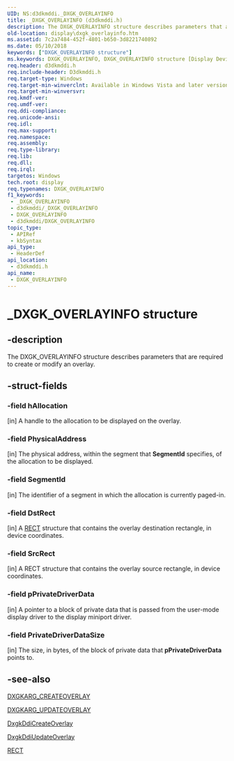 ```yaml
---
UID: NS:d3dkmddi._DXGK_OVERLAYINFO
title: _DXGK_OVERLAYINFO (d3dkmddi.h)
description: The DXGK_OVERLAYINFO structure describes parameters that are required to create or modify an overlay.
old-location: display\dxgk_overlayinfo.htm
ms.assetid: 7c2a7484-452f-4801-b650-3d8221740892
ms.date: 05/10/2018
keywords: ["DXGK_OVERLAYINFO structure"]
ms.keywords: DXGK_OVERLAYINFO, DXGK_OVERLAYINFO structure [Display Devices], DmStructs_232178f2-9a25-40aa-8604-0414128c1a91.xml, _DXGK_OVERLAYINFO, d3dkmddi/DXGK_OVERLAYINFO, display.dxgk_overlayinfo
req.header: d3dkmddi.h
req.include-header: D3dkmddi.h
req.target-type: Windows
req.target-min-winverclnt: Available in Windows Vista and later versions of the Windows operating systems.
req.target-min-winversvr: 
req.kmdf-ver: 
req.umdf-ver: 
req.ddi-compliance: 
req.unicode-ansi: 
req.idl: 
req.max-support: 
req.namespace: 
req.assembly: 
req.type-library: 
req.lib: 
req.dll: 
req.irql: 
targetos: Windows
tech.root: display
req.typenames: DXGK_OVERLAYINFO
f1_keywords:
 - _DXGK_OVERLAYINFO
 - d3dkmddi/_DXGK_OVERLAYINFO
 - DXGK_OVERLAYINFO
 - d3dkmddi/DXGK_OVERLAYINFO
topic_type:
 - APIRef
 - kbSyntax
api_type:
 - HeaderDef
api_location:
 - d3dkmddi.h
api_name:
 - DXGK_OVERLAYINFO
---
```


# _DXGK_OVERLAYINFO structure


## -description

The DXGK_OVERLAYINFO structure describes parameters that are required to create or modify an overlay.

## -struct-fields

### -field hAllocation

[in] A handle to the allocation to be displayed on the overlay.

### -field PhysicalAddress

[in] The physical address, within the segment that <b>SegmentId</b> specifies, of the allocation to be displayed.

### -field SegmentId

[in] The identifier of a segment in which the allocation is currently paged-in.

### -field DstRect

[in] A <a href="/windows/win32/api/windef/ns-windef-rect">RECT</a> structure that contains the overlay destination rectangle, in device coordinates.

### -field SrcRect

[in] A RECT structure that contains the overlay source rectangle, in device coordinates.

### -field pPrivateDriverData

[in] A pointer to a block of private data that is passed from the user-mode display driver to the display miniport driver.

### -field PrivateDriverDataSize

[in] The size, in bytes, of the block of private data that <b>pPrivateDriverData</b> points to.

## -see-also

<a href="/windows-hardware/drivers/ddi/d3dkmddi/ns-d3dkmddi-_dxgkarg_createoverlay">DXGKARG_CREATEOVERLAY</a>



<a href="/windows-hardware/drivers/ddi/d3dkmddi/ns-d3dkmddi-_dxgkarg_updateoverlay">DXGKARG_UPDATEOVERLAY</a>



<a href="/windows-hardware/drivers/ddi/d3dkmddi/nc-d3dkmddi-dxgkddi_createoverlay">DxgkDdiCreateOverlay</a>



<a href="/windows-hardware/drivers/ddi/d3dkmddi/nc-d3dkmddi-dxgkddi_updateoverlay">DxgkDdiUpdateOverlay</a>



<a href="/windows/win32/api/windef/ns-windef-rect">RECT</a>